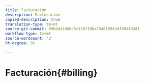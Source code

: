 ```yaml
---
title: Facturación
description: Facturación
copied-description: true
translation-type: tm+mt
source-git-commit: 89bdda1d4bd5c126f19ba75a819942df901183d1
workflow-type: tm+mt
source-wordcount: '3'
ht-degree: 0%

---
```



# Facturación{#billing}

